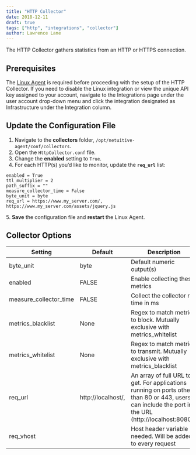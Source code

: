 ```yaml
---
title: "HTTP Collector"
date: 2018-12-11
draft: true
tags: ["http", "integrations", "collector"]
author: Lawrence Lane
---
```

The HTTP Collector gathers statistics from an HTTP or HTTPS connection.

## Prerequisites

The [Linux Agent][1] is required before proceeding with the setup of the HTTP Collector. If you need to disable the Linux integration or view the unique API key assigned to your account, navigate to the Integrations page under the user account drop-down menu and click the integration designated as Infrastructure under the Integration column.

## Update the Configuration File
1. Navigate to the **collectors** folder, `/opt/netuitive-agent/conf/collectors`.
2. Open the `HttpCollector.conf` file.
3. Change the **enabled** setting to `True`.
4. For each HTTP(s) you’d like to monitor, update the **`req_url`** list:

```
enabled = True
ttl_multiplier = 2
path_suffix = ""
measure_collector_time = False
byte_unit = byte
req_url = https://www.my_server.com/, https://www.my_server.com/assets/jquery.js
```
5\. **Save** the configuration file and **restart** the Linux Agent.

## Collector Options

| Setting                | Default            | Description                                                                                                                                          | Type     |
|------------------------|--------------------|------------------------------------------------------------------------------------------------------------------------------------------------------|----------|
| byte_unit              | byte               | Default numeric output(s)                                                                                                                            | str      |
| enabled                | FALSE              | Enable collecting these metrics                                                                                                                      | bool     |
| measure_collector_time | FALSE              | Collect the collector run time in ms                                                                                                                 | bool     |
| metrics_blacklist      | None               | Regex to match metrics to block. Mutually exclusive with metrics_whitelist                                                                           | NoneType |
| metrics_whitelist      | None               | Regex to match metrics to transmit. Mutually exclusive with metrics_blacklist                                                                        | NoneType |
| req_url                | http://localhost/, | An array of full URL to get. For applications running on ports other than 80 or 443, users can include the port in the URL (http://localhost:8080/). | list     |
| req_vhost              |                    | Host header variable if needed. Will be added to every request                                                                                       | str      |



[1]: /integrations/agents/linux-agent

